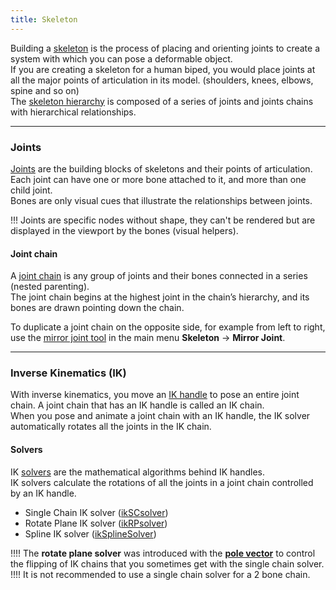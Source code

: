 ```yaml
---
title: Skeleton
---
```


Building a [skeleton](https://help.autodesk.com/view/MAYAUL/2020/ENU/?guid=GUID-906B71D3-C153-4880-A8EF-F9A6D1AE4AD5) is the process of placing and orienting joints to create a system with which you can pose a deformable object.  
If you are creating a skeleton for a human biped, you would place joints at all the major points of articulation in its model. (shoulders, knees, elbows, spine and so on)  
The [skeleton hierarchy](https://help.autodesk.com/view/MAYAUL/2020/ENU/?guid=GUID-DC88B9A7-593B-427E-9BED-4D7822B0E0B6) is composed of a series of joints and joints chains with hierarchical relationships.  

___
### Joints

[Joints](https://help.autodesk.com/view/MAYAUL/2020/ENU/?guid=GUID-1B59334F-2605-44C3-B584-A55B239A2CBE) are the building blocks of skeletons and their points of articulation. Each joint can have one or more bone attached to it, and more than one child joint.  
Bones are only visual cues that illustrate the relationships between joints.  

!!! Joints are specific nodes without shape, they can't be rendered but are displayed in the viewport by the bones (visual helpers).  

#### Joint chain
A [joint chain](https://help.autodesk.com/view/MAYAUL/2020/ENU/?guid=GUID-267B988F-4E21-4963-BF6A-478E5F6FEF81) is any group of joints and their bones connected in a series (nested parenting).  
The joint chain begins at the highest joint in the chain’s hierarchy, and its bones are drawn pointing down the chain.  

To duplicate a joint chain on the opposite side, for example from left to right, use the [mirror joint tool](https://help.autodesk.com/view/MAYAUL/2020/ENU/?guid=GUID-CEA7B7ED-10B9-43C7-AD15-8B7E4DC44360) in the main menu **Skeleton** -> **Mirror Joint**.  

___
### Inverse Kinematics (IK)

With inverse kinematics, you move an [IK handle](https://help.autodesk.com/view/MAYAUL/2020/ENU/?guid=GUID-A68E47F5-8F28-48C1-9B0F-370AA57ADDA8) to pose an entire joint chain. A joint chain that has an IK handle is called an IK chain.  
When you pose and animate a joint chain with an IK handle, the IK solver automatically rotates all the joints in the IK chain. 

#### Solvers
IK [solvers](https://help.autodesk.com/view/MAYAUL/2020/ENU/?guid=GUID-952FC4B3-19A6-4055-B034-3A7D15EC66D6) are the mathematical algorithms behind IK handles.  
IK solvers calculate the rotations of all the joints in a joint chain controlled by an IK handle.

- Single Chain IK solver ([ikSCsolver](https://help.autodesk.com/view/MAYAUL/2020/ENU/?guid=GUID-44AFF765-D81B-4A30-81A2-97FC7F683889))
- Rotate Plane IK solver ([ikRPsolver](https://help.autodesk.com/view/MAYAUL/2020/ENU/?guid=GUID-9942FFB5-65C2-46E2-B5A3-297667A9FB5D))
- Spline IK solver ([ikSplineSolver](https://help.autodesk.com/view/MAYAUL/2020/ENU/?guid=GUID-B4EF8784-92D1-4D83-9CA5-A692D06607B8))

!!!! The **rotate plane solver** was introduced with the [**pole vector**](https://help.autodesk.com/view/MAYAUL/2020/ENU/?guid=GUID-73C8C5B2-B0F8-4B96-9BB3-8AD257747E3D) to control the flipping of IK chains that you sometimes get with the single chain solver.  
!!!! It is not recommended to use a single chain solver for a 2 bone chain.